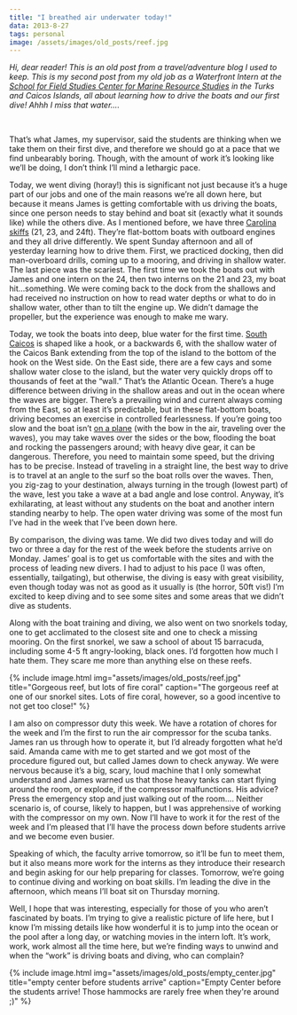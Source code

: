 ```yaml
---
title: "I breathed air underwater today!"
data: 2013-8-27
tags: personal
image: /assets/images/old_posts/reef.jpg
---
```


*Hi, dear reader! This is an old post from a travel/adventure blog I used to keep. This is my second post from my old job as a Waterfront Intern at the [School for Field Studies Center for Marine Resource Studies][CMRS] in the Turks and Caicos Islands, all about learning how to drive the boats and our first dive! Ahhh I miss that water....*

<br>

That’s what James, my supervisor, said the students are thinking when we take them on their first dive, and therefore we should go at a pace that we find unbearably boring.  Though, with the amount of work it’s looking like we’ll be doing, I don’t think I’ll mind a lethargic pace.

Today, we went diving (horay!) this is significant not just because it’s a huge part of our jobs and one of the main reasons we’re all down here, but because it means James is getting comfortable with us driving the boats, since one person needs to stay behind and boat sit (exactly what it sounds like) while the others dive.  As I mentioned before, we have three [Carolina skiffs][cs] (21, 23, and 24ft).  They’re flat-bottom boats with outboard engines and they all drive differently.  We spent Sunday afternoon and all of yesterday learning how to drive them.  First, we practiced docking, then did man-overboard drills, coming up to a mooring, and driving in shallow water.  The last piece was the scariest.  The first time we took the boats out with James and one intern on the 24, then two interns on the 21 and 23, my boat hit…something.  We were coming back to the dock from the shallows and had received no instruction on how to read water depths or what to do in shallow water, other than to tilt the engine up.  We didn’t damage the propeller, but the experience was enough to make me wary.

Today, we took the boats into deep, blue water for the first time.  [South Caicos][SC] is shaped like a hook, or a backwards 6, with the shallow water of the Caicos Bank extending from the top of the island to the bottom of the hook on the West side.  On the East side, there are a few cays and some shallow water close to the island, but the water very quickly drops off to thousands of feet at the “wall.”  That’s the Atlantic Ocean.  There’s a huge difference between driving in the shallow areas and out in the ocean where the waves are bigger.  There’s a prevailing wind and current always coming from the East, so at least it’s predictable, but in these flat-bottom boats, driving becomes an exercise in controlled fearlessness.  If you’re going too slow and the boat isn’t [on a plane][plane] (with the bow in the air, traveling over the waves), you may take waves over the sides or the bow, flooding the boat and rocking the passengers around; with heavy dive gear, it can be dangerous.  Therefore, you need to maintain some speed, but the driving has to be precise.  Instead of traveling in a straight line, the best way to drive is to travel at an angle to the surf so the boat rolls over the waves.  Then, you zig-zag to your destination, always turning in the trough (lowest part) of the wave, lest you take a wave at a bad angle and lose control.  Anyway, it’s exhilarating, at least without any students on the boat and another intern standing nearby to help.  The open water driving was some of the most fun I’ve had in the week that I’ve been down here.

By comparison, the diving was tame.  We did two dives today and will do two or three a day for the rest of the week before the students arrive on Monday.  James’ goal is to get us comfortable with the sites and with the process of leading new divers.  I had to adjust to his pace (I was often, essentially, tailgating), but otherwise, the diving is easy with great visibility, even though today was not as good as it usually is (the horror, 50ft vis!)  I’m excited to keep diving and to see some sites and some areas that we didn’t dive as students.

Along with the boat training and diving, we also went on two snorkels today, one to get acclimated to the closest site and one to check a missing mooring.  On the first snorkel, we saw a school of about 15 barracuda, including some 4-5 ft angry-looking, black ones.  I’d forgotten how much I hate them.  They scare me more than anything else on these reefs. 

{% include image.html img="assets/images/old_posts/reef.jpg" title="Gorgeous reef, but lots of fire coral" caption="The gorgeous reef at one of our snorkel sites. Lots of fire coral, however, so a good incentive to not get too close!" %}

I am also on compressor duty this week.  We have a rotation of chores for the week and I’m the first to run the air compressor for the scuba tanks.  James ran us through how to operate it, but I’d already forgotten what he’d said.  Amanda came with me to get started and we got most of the procedure figured out, but called James down to check anyway.  We were nervous because it’s a big, scary, loud machine that I only somewhat understand and James warned us that those heavy tanks can start flying around the room, or explode, if the compressor malfunctions.  His advice?  Press the emergency stop and just walking out of the room…. Neither scenario is, of course, likely to happen, but I was apprehensive of working with the compressor on my own.  Now I’ll have to work it for the rest of the week and I’m pleased that I’ll have the process down before students arrive and we become even busier.

Speaking of which, the faculty arrive tomorrow, so it’ll be fun to meet them, but it also means more work for the interns as they introduce their research and begin asking for our help preparing for classes.  Tomorrow, we’re going to continue diving and working on boat skills.  I’m leading the dive in the afternoon, which means I’ll boat sit on Thursday morning.

Well, I hope that was interesting, especially for those of you who aren’t fascinated by boats. I’m trying to give a realistic picture of life here, but I know I’m missing details like how wonderful it is to jump into the ocean or the pool after a long day, or watching movies in the intern loft.  It’s work, work, work almost all the time here, but we’re finding ways to unwind and when the “work” is driving boats and diving, who can complain?

{% include image.html img="assets/images/old_posts/empty_center.jpg" title="empty center before students arrive" caption="Empty Center before the students arrive! Those hammocks are rarely free when they're around ;)" %}


[CMRS]: https://fieldstudies.org/centers/tci/
[cs]: q=carolina+skiff&source=lnms&tbm=isch&sa=X&ved=0ahUKEwjIns-Rg-_cAhWHJcAKHcytApUQ_AUICigB&biw=1024&bih=1200
[SC]: https://lizziemcn.files.wordpress.com/2010/07/south-caicos.jpg
[plane]: https://en.wikipedia.org/wiki/Planing_(boat)
